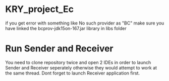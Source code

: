 # KRY_project_Ec
if you get error with something like No such provider as "BC" make sure you have linked the bcprov-jdk15on-167.jar library in libs folder

# Run Sender and Receiver
You need to clone repository twice and open 2 IDEs in order to launch Sender and Receiver seperately otherwise they would attempt to work at the same thread.
Dont forget to launch Receiver application first.